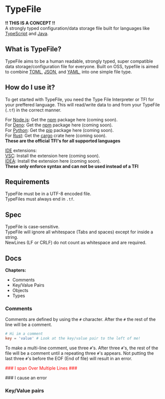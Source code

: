 # TypeFile
**!! THIS IS A CONCEPT !!**  
A strongly typed configuration/data storage file built for languages like [TypeScript](https://www.typescriptlang.org) and [Java](https://www.java.com).

## What is TypeFile?
TypeFile aims to be a human readable, strongly typed, super compatible data storage/configuration file for everyone. Built on OSS, typefile is aimed to combine [TOML](https://github.com/toml-lang/toml), [JSON](https://www.json.org), and [YAML](https://yaml.org), into one simple file type.

## How do I use it?
To get started with TypeFile, you need the Type File Interpreter or TFI for your preffered language. This will read/write data to and from your TypeFile (`.tf`) in the correct manner.

For [Node.js](https://nodejs.org): Get the [npm](https://www.npmjs.com) package here (coming soon).  
For [Deno](https://deno.land): Get the [npm](https://www.npmjs.com) package here (coming soon).  
For [Python](https://www.python.org): Get the [pip](https://pip.pypa.io) package here (coming soon).  
For [Rust](https://www.rust-lang.org): Get the [cargo](https://crates.io) crate here (coming soon).  
**These are the official TFI's for all supported languages**

[IDE](https://en.wikipedia.org/wiki/Integrated_development_environment) extensions:  
[VSC](https://code.visualstudio.com): Install the extension here (coming soon).  
[IDEA](https://www.jetbrains.com/idea): Install the extension here (coming soon).  
**These only enforce syntax and can not be used instead of a TFI**

## Requirements
TypeFile must be in a UTF-8 encoded file.  
TypeFiles must always end in `.tf`.

## Spec
TypeFile is case-sensitive.  
TypeFile will ignore all whitespace (Tabs and spaces) except for inside a string.  
NewLines (LF or CRLF) do not count as whitespace and are required.

## Docs

**Chapters:**  
- Comments
- Key/Value Pairs
- Objects
- Types

### Comments

Comments are defined by using the `#` character. After the `#` the rest of the line will be a comment.
```toml
# Hi im a comment
key = 'value' # Look at the key/value pair to the left of me!
```
To make a multi-line comment, use three `#`'s. After three `#`'s, the rest of the file will be a comment until a repeating three `#`'s appears. Not putting the last three `#`'s before the EOF (End of file) will result in an error.

<span style="color:red">### I span
    Over Multiple
    Lines ###</span>

\#\#\# I cause
    an error

### Key/Value pairs
